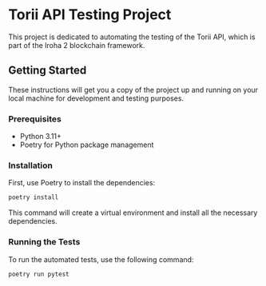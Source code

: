 # Torii API Testing Project

This project is dedicated to automating the testing of the Torii API, which is part of the Iroha 2 blockchain framework.

## Getting Started

These instructions will get you a copy of the project up and running on your local machine for development and testing purposes.

### Prerequisites

- Python 3.11+
- Poetry for Python package management

### Installation

First, use Poetry to install the dependencies:

```bash
poetry install
```

This command will create a virtual environment and install all the necessary dependencies.

### Running the Tests

To run the automated tests, use the following command:

```bash
poetry run pytest
```
